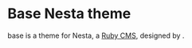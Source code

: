 Base Nesta theme
================

base is a theme for Nesta, a [Ruby CMS](nesta), designed by
<insert your name here>.

[nesta]: http://effectif.com/nesta
